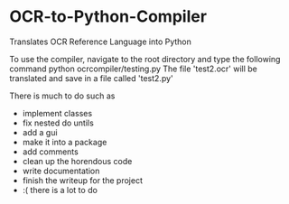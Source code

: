 # OCR-to-Python-Compiler
Translates OCR Reference Language into Python

To use the compiler, navigate to the root directory and type the following command
  python ocrcompiler/testing.py
The file 'test2.ocr' will be translated and save in a file called 'test2.py'

There is much to do such as
  - implement classes
  - fix nested do untils
  - add a gui
  - make it into a package
  - add comments
  - clean up the horendous code
  - write documentation
  - finish the writeup for the project
  - :( there is a lot to do 

